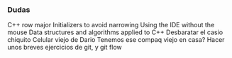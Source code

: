 ### Dudas 
C++ row major
Initializers to avoid narrowing
Using the IDE without the mouse
Data structures and algorithms applied to C++
Desbaratar el casio chiquito
Celular viejo de Dario
Tenemos ese compaq viejo en casa?
Hacer unos breves ejercicios de git, y git flow

